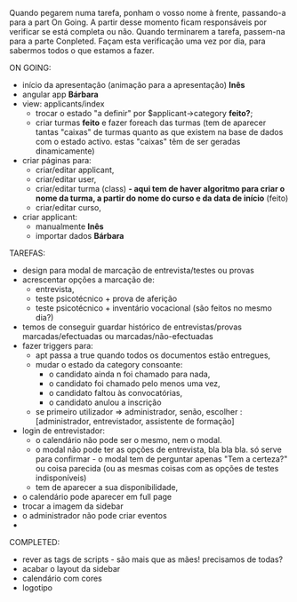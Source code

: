 Quando pegarem numa tarefa, ponham o vosso nome à frente, passando-a para a part On Going. A partir desse momento ficam responsáveis por verificar se está completa ou não. Quando terminarem a tarefa, passem-na para a parte Conpleted. Façam esta verificação uma vez por dia, para sabermos todos o que estamos a fazer.

ON GOING:

- início da apresentação (animação para a apresentação) **Inês**
- angular app **Bárbara**
- view: applicants/index 
	- trocar o estado "a definir" por $applicant->category **feito?**;
	- criar turmas **feito** e fazer foreach das turmas (tem de aparecer tantas "caixas" de turmas quanto as que existem na base de dados com o estado activo. estas "caixas" têm de ser geradas dinamicamente)
- criar páginas para:
	- criar/editar applicant,
	- criar/editar user,
	- criar/editar turma (class) **- aqui tem de haver algoritmo para criar o nome da turma, a partir do nome do curso e da data de início** (feito)
	- criar/editar curso,
- criar applicant:
    - manualmente **Inês**
    - importar dados **Bárbara**

TAREFAS:

- design para modal de marcação de entrevista/testes ou provas
- acrescentar opções a marcação de:
	- entrevista,
	- teste psicotécnico + prova de aferição
	- teste psicotécnico + inventário vocacional (são feitos no mesmo dia?)
- temos de conseguir guardar histórico de entrevistas/provas marcadas/efectuadas ou marcadas/não-efectuadas
- fazer triggers para:
	- apt passa a true quando todos os documentos estão entregues,
	- mudar o estado da category consoante:
		- o candidato ainda n foi chamado para nada,
		- o candidato foi chamado pelo menos uma vez,
		- o candidato faltou às convocatórias,
		- o candidato anulou a inscrição
	- se primeiro utilizador => administrador, senão, escolher : [administrador, entrevistador, assistente de formação]
- login de entrevistador: 
	- o calendário não pode ser o mesmo, nem o modal.
	- o modal não pode ter as opções de entrevista, bla bla bla. só serve para confirmar - o modal tem de perguntar apenas "Tem a certeza?" ou coisa parecida (ou as mesmas coisas com as opções de testes indisponíveis)
	- tem de aparecer a sua disponibilidade,
- o calendário pode aparecer em full page
- trocar a imagem da sidebar
- o administrador não pode criar eventos
- 
	
COMPLETED:
- rever as tags de scripts - são mais que as mães! precisamos de todas?
- acabar o layout da sidebar
- calendário com cores
- logotipo